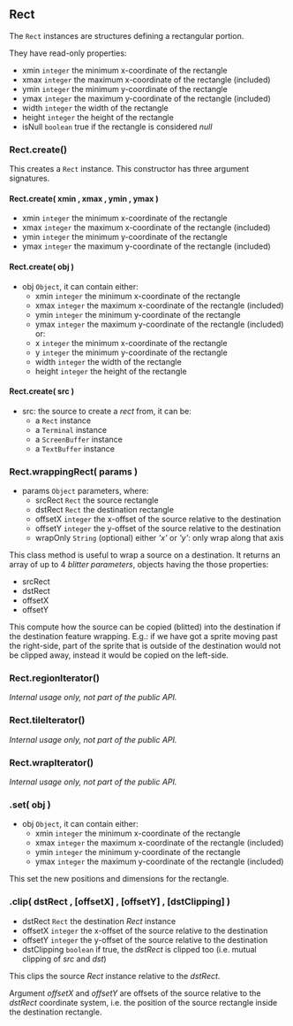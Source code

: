 

<a name="ref.Rect"></a>
## Rect

The `Rect` instances are structures defining a rectangular portion.

They have read-only properties:
* xmin `integer` the minimum x-coordinate of the rectangle
* xmax `integer` the maximum x-coordinate of the rectangle (included)
* ymin `integer` the minimum y-coordinate of the rectangle
* ymax `integer` the maximum y-coordinate of the rectangle (included)
* width `integer` the width of the rectangle
* height `integer` the height of the rectangle
* isNull `boolean` true if the rectangle is considered *null*



<a name="ref.Rect.create"></a>
### Rect.create()

This creates a `Rect` instance.
This constructor has three argument signatures.



#### Rect.create( xmin , xmax , ymin , ymax )

* xmin `integer` the minimum x-coordinate of the rectangle
* xmax `integer` the maximum x-coordinate of the rectangle (included)
* ymin `integer` the minimum y-coordinate of the rectangle
* ymax `integer` the maximum y-coordinate of the rectangle (included)



#### Rect.create( obj )

* obj `Object`, it can contain either:
	* xmin `integer` the minimum x-coordinate of the rectangle
	* xmax `integer` the maximum x-coordinate of the rectangle (included)
	* ymin `integer` the minimum y-coordinate of the rectangle
	* ymax `integer` the maximum y-coordinate of the rectangle (included)
  or:	
	* x `integer` the minimum x-coordinate of the rectangle
	* y `integer` the minimum y-coordinate of the rectangle
	* width `integer` the width of the rectangle
	* height `integer` the height of the rectangle



#### Rect.create( src )

* src: the source to create a *rect* from, it can be:
	* a `Rect` instance
	* a `Terminal` instance
	* a `ScreenBuffer` instance
	* a `TextBuffer` instance



<a name="ref.Rect.set"></a>
<a name="ref.Rect.wrappingRect"></a>
### Rect.wrappingRect( params )

* params `Object` parameters, where:
	* srcRect `Rect` the source rectangle
	* dstRect `Rect` the destination rectangle
	* offsetX `integer` the x-offset of the source relative to the destination
	* offsetY `integer` the y-offset of the source relative to the destination
	* wrapOnly `String` (optional) either *'x'* or *'y'*: only wrap along that axis

This class method is useful to wrap a source on a destination.
It returns an array of up to 4 *blitter parameters*, objects having the those properties:
* srcRect
* dstRect
* offsetX
* offsetY

This compute how the source can be copied (blitted) into the destination if the destination feature wrapping.
E.g.: if we have got a sprite moving past the right-side, part of the sprite that is outside of the destination
would not be clipped away, instead it would be copied on the left-side.



<a name="ref.Rect.regionIterator"></a>
### Rect.regionIterator()

*Internal usage only, not part of the public API.*



<a name="ref.Rect.tileIterator"></a>
### Rect.tileIterator()

*Internal usage only, not part of the public API.*



<a name="ref.Rect.wrapIterator"></a>
### Rect.wrapIterator()

*Internal usage only, not part of the public API.*



### .set( obj )

* obj `Object`, it can contain either:
	* xmin `integer` the minimum x-coordinate of the rectangle
	* xmax `integer` the maximum x-coordinate of the rectangle (included)
	* ymin `integer` the minimum y-coordinate of the rectangle
	* ymax `integer` the maximum y-coordinate of the rectangle (included)

This set the new positions and dimensions for the rectangle.



<a name="ref.Rect.clip"></a>
### .clip( dstRect , [offsetX] , [offsetY] , [dstClipping] )

* dstRect `Rect` the destination *Rect* instance
* offsetX `integer` the x-offset of the source relative to the destination
* offsetY `integer` the y-offset of the source relative to the destination
* dstClipping `boolean` if true, the *dstRect* is clipped too (i.e. mutual clipping of *src* and *dst*)

This clips the source *Rect* instance relative to the *dstRect*.

Argument *offsetX* and *offsetY* are offsets of the source relative to the *dstRect* coordinate system, i.e. the position
of the source rectangle inside the destination rectangle.


